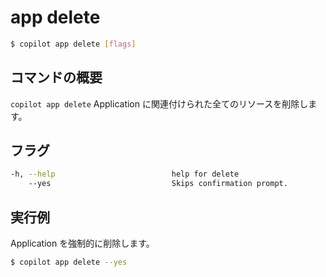 # app delete
```bash
$ copilot app delete [flags]
```

## コマンドの概要

`copilot app delete` Application に関連付けられた全てのリソースを削除します。

## フラグ

```bash
-h, --help                          help for delete
    --yes                           Skips confirmation prompt.
```

## 実行例
Application を強制的に削除します。
```bash
$ copilot app delete --yes 
```